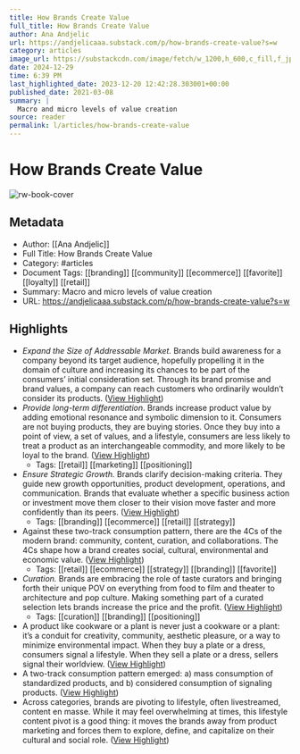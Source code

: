 ```yaml
---
title: How Brands Create Value
full_title: How Brands Create Value
author: Ana Andjelic
url: https://andjelicaaa.substack.com/p/how-brands-create-value?s=w
category: articles
image_url: https://substackcdn.com/image/fetch/w_1200,h_600,c_fill,f_jpg,q_auto:good,fl_progressive:steep,g_auto/https%3A%2F%2Fbucketeer-e05bbc84-baa3-437e-9518-adb32be77984.s3.amazonaws.com%2Fpublic%2Fimages%2F0e983eaa-7366-4c65-a234-915f7ecf5cde_997x542.png
date: 2024-12-29
time: 6:39 PM
last_highlighted_date: 2023-12-20 12:42:28.303001+00:00
published_date: 2021-03-08
summary: |
  Macro and micro levels of value creation
source: reader
permalink: l/articles/how-brands-create-value
---
```

# How Brands Create Value

![rw-book-cover](https://substackcdn.com/image/fetch/w_1200,h_600,c_fill,f_jpg,q_auto:good,fl_progressive:steep,g_auto/https%3A%2F%2Fbucketeer-e05bbc84-baa3-437e-9518-adb32be77984.s3.amazonaws.com%2Fpublic%2Fimages%2F0e983eaa-7366-4c65-a234-915f7ecf5cde_997x542.png)

## Metadata
- Author: [[Ana Andjelic]]
- Full Title: How Brands Create Value
- Category: #articles
- Document Tags: [[branding]] [[community]] [[ecommerce]] [[favorite]] [[loyalty]] [[retail]] 
- Summary: Macro and micro levels of value creation
- URL: https://andjelicaaa.substack.com/p/how-brands-create-value?s=w

## Highlights
- *Expand the Size of Addressable Market.* Brands build awareness for a company beyond its target audience, hopefully propelling it in the domain of culture and increasing its chances to be part of the consumers’ initial consideration set. Through its brand promise and brand values, a company can reach customers who ordinarily wouldn’t consider its products. ([View Highlight](https://read.readwise.io/read/01h6reea409k7tc1f332f9e4x1))
- *Provide long-term differentiation*. Brands increase product value by adding emotional resonance and symbolic dimension to it. Consumers are not buying products, they are buying stories. Once they buy into a point of view, a set of values, and a lifestyle, consumers are less likely to treat a product as an interchangeable commodity, and more likely to be loyal to the brand. ([View Highlight](https://read.readwise.io/read/01h6reegb0f93jkmy93catgk0k))
    - Tags: [[retail]] [[marketing]] [[positioning]] 
- *Ensure Strategic Growth.* Brands clarify decision-making criteria. They guide new growth opportunities, product development, operations, and communication. Brands that evaluate whether a specific business action or investment move them closer to their vision move faster and more confidently than its peers. ([View Highlight](https://read.readwise.io/read/01h6reevy8dkvrb0h7mnjptzzr))
    - Tags: [[branding]] [[ecommerce]] [[retail]] [[strategy]] 
- Against these two-track consumption pattern, there are the 4Cs of the modern brand: community, content, curation, and collaborations. The 4Cs shape how a brand creates social, cultural, environmental and economic value. ([View Highlight](https://read.readwise.io/read/01h6regynnvg8ftsh8z5rea40p))
    - Tags: [[retail]] [[ecommerce]] [[strategy]] [[branding]] [[favorite]] 
- *Curation.* Brands are embracing the role of taste curators and bringing forth their unique POV on everything from food to film and theater to architecture and pop culture. Making something part of a curated selection lets brands increase the price and the profit. ([View Highlight](https://read.readwise.io/read/01h6rek56rfypg7n6e1qt5ak24))
    - Tags: [[curation]] [[branding]] [[positioning]] 
- A product like cookware or a plant is never just a cookware or a plant: it’s a conduit for creativity, community, aesthetic pleasure, or a way to minimize environmental impact. When they buy a plate or a dress, consumers signal a lifestyle. When they sell a plate or a dress, sellers signal their worldview. ([View Highlight](https://read.readwise.io/read/01hj3ksrr4s8z5db2zkfg956j8))
- A two-track consumption pattern emerged: a) mass consumption of standardized products, and b) considered consumption of signaling products. ([View Highlight](https://read.readwise.io/read/01hj3kt8t45q9qxtnbxmcynkm9))
- Across categories, brands are pivoting to lifestyle, often livestreamed, content en masse. While it may feel overwhelming at times, this lifestyle content pivot is a good thing: it moves the brands away from product marketing and forces them to explore, define, and capitalize on their cultural and social role. ([View Highlight](https://read.readwise.io/read/01hj3kzcgk09n63kjnn1nfgmtp))



